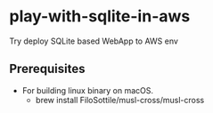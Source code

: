 # play-with-sqlite-in-aws
Try deploy SQLite based WebApp to AWS env

## Prerequisites

- For building linux binary on macOS.
  - brew install FiloSottile/musl-cross/musl-cross
